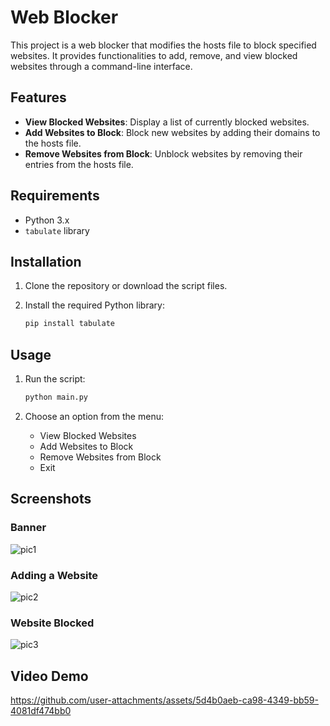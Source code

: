 
# Web Blocker

This project is a web blocker that modifies the hosts file to block specified websites. It provides functionalities to add, remove, and view blocked websites through a command-line interface.

## Features

- **View Blocked Websites**: Display a list of currently blocked websites.
- **Add Websites to Block**: Block new websites by adding their domains to the hosts file.
- **Remove Websites from Block**: Unblock websites by removing their entries from the hosts file.

## Requirements

- Python 3.x
- `tabulate` library

## Installation

1. Clone the repository or download the script files.
2. Install the required Python library:

   ```sh
   pip install tabulate
   ```

## Usage

1. Run the script:

   ```sh
   python main.py
   ```

2. Choose an option from the menu:

   - View Blocked Websites
   - Add Websites to Block
   - Remove Websites from Block
   - Exit

## Screenshots

### Banner

![pic1](https://github.com/user-attachments/assets/33756400-075a-411a-99c4-e0b32b4a0ddd)

### Adding a Website

![pic2](https://github.com/user-attachments/assets/7f8384dc-2fa4-41cb-a4fb-7c1f85576e4d)

### Website Blocked

![pic3](https://github.com/user-attachments/assets/2aff4bbc-657b-49f8-8aee-68e3484e4634)

## Video Demo

https://github.com/user-attachments/assets/5d4b0aeb-ca98-4349-bb59-4081df474bb0

